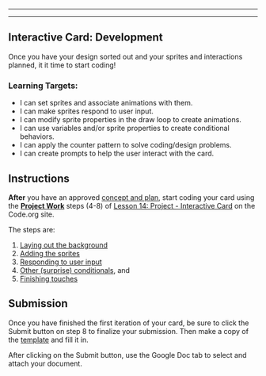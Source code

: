 [//]: # ( <p><iframe src="https://douglasurner.github.io/GDP1/projects/1/P1.2-develop" width="100%" height="666px"></iframe></p> )

---
---

## Interactive Card: Development

[template]: https://docs.google.com/document/d/17ziz0Yvjj9gNLRahc06EcMEqkACW5xKsDGhcwakfzik/edit?usp=sharing

Once you have your design sorted out and your sprites and interactions planned, it it time to start coding!

### Learning Targets:

* I can set sprites and associate animations with them.
* I can make sprites respond to user input.
* I can modify sprite properties in the draw loop to create animations.
* I can use variables and/or sprite properties to create conditional behaviors.
* I can apply the counter pattern to solve coding/design problems.
* I can create prompts to help the user interact with the card.

## Instructions

**After** you have an approved [concept and plan][concept], start coding your card using the [**Project Work**](https://studio.code.org/s/csd3-2018/stage/14/puzzle/4) steps (4-8) of [Lesson 14: Project - Interactive Card](https://studio.code.org/s/csd3-2018/stage/14/puzzle/1) on the Code.org site.

[concept]: https://canvas.instructure.com/courses/1527538/assignments/11144591?module_item_id=22994855

The steps are:
1. [Laying out the background](https://studio.code.org/s/csd3-2018/stage/14/puzzle/4)
1. [Adding the sprites](https://studio.code.org/s/csd3-2018/stage/14/puzzle/5)
1. [Responding to user input](https://studio.code.org/s/csd3-2018/stage/14/puzzle/6)
1. [Other (surprise) conditionals](https://studio.code.org/s/csd3-2018/stage/14/puzzle/7), and
1. [Finishing touches](https://studio.code.org/s/csd3-2018/stage/14/puzzle/8)

## Submission

Once you have finished the first iteration of your card, be sure to click the Submit button on step 8 to finalize your submission. Then make a copy of the [template][] and fill it in.

After clicking on the Submit button, use the Google Doc tab to select and attach your document.

